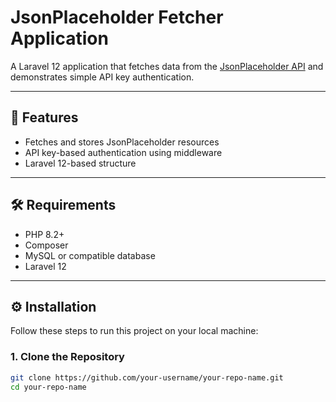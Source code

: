 <!--
## About This Application

JsonPlaceHolder Fetcher Application use Laravel 12; this are the steps to use this in your local machine:

Step 1: Clone this repo in your local machine.
Step 2: Run command composer install.
Step 3: Run command [ php artisan:migrate ] to migrate the migration in your database.
Step 4: For API Authentication:
     - just run command [ php artisan db:seed ] to generate the keys and saved it into your database.
     - in your database look for table name api_keys
     - in your postman just add header [ X-API-KEY ] and add the value of the key inside api_keys table

 -->

# JsonPlaceholder Fetcher Application

A Laravel 12 application that fetches data from the [JsonPlaceholder API](https://jsonplaceholder.typicode.com/) and demonstrates simple API key authentication.

---

## 🚀 Features

-   Fetches and stores JsonPlaceholder resources
-   API key-based authentication using middleware
-   Laravel 12-based structure

---

## 🛠️ Requirements

-   PHP 8.2+
-   Composer
-   MySQL or compatible database
-   Laravel 12

---

## ⚙️ Installation

Follow these steps to run this project on your local machine:

### 1. Clone the Repository

```bash
git clone https://github.com/your-username/your-repo-name.git
cd your-repo-name
```
